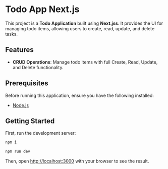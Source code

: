 # Todo App Next.js

This project is a **Todo Application** built using **Next.jss**. It provides the UI for managing todo items, allowing users to create, read, update, and delete tasks.

## Features

- **CRUD Operations**: Manage todo items with full Create, Read, Update, and Delete functionality.

## Prerequisites

Before running this application, ensure you have the following installed:

- [Node.js](https://nodejs.org/)


## Getting Started

First, run the development server:

```bash
npm i

npm run dev
```

Then, open [http://localhost:3000](http://localhost:3000) with your browser to see the result.
